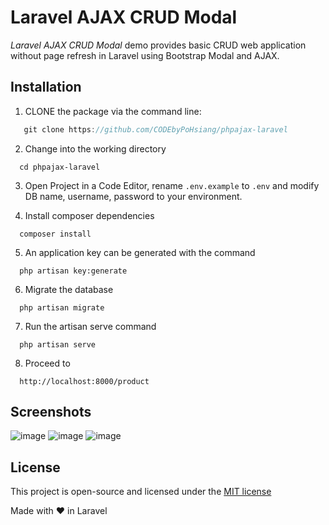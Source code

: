 Laravel AJAX CRUD Modal
======================

_Laravel AJAX CRUD Modal_ demo provides basic CRUD web application without page refresh in Laravel using Bootstrap Modal and AJAX.


## Installation
1. CLONE the package via the command line:
```js
   git clone https://github.com/CODEbyPoHsiang/phpajax-laravel
```
2. Change into the working directory
```
  cd phpajax-laravel
```
3. Open Project in a Code Editor, rename `.env.example` to `.env` and modify DB name, username, password to your environment.

4. Install composer dependencies
```
  composer install
```
5. An application key can be generated with the command
```
  php artisan key:generate
```
6. Migrate the database
```
  php artisan migrate
```
7. Run the artisan serve command
```
  php artisan serve
```
8. Proceed to
```
  http://localhost:8000/product
```

## Screenshots
![image](https://user-images.githubusercontent.com/30528898/28817853-19591164-76c7-11e7-82e3-6162cc373962.png)
![image](https://user-images.githubusercontent.com/30528898/28818003-85a2167c-76c7-11e7-8280-9859e1f49604.png)
![image](https://user-images.githubusercontent.com/30528898/28818035-9ad693b0-76c7-11e7-9305-54dffdada2ad.png)


## License
This project is open-source and licensed under the [MIT license](http://opensource.org/licenses/MIT)

Made with &#10084; in Laravel
